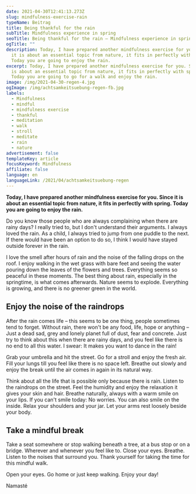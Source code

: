 ```yaml
---
date: 2021-04-30T12:41:13.273Z
slug: mindfulness-exercise-rain
typeName: Beitrag
title: Being thankful for the rain
subTitle: Mindfulness experience in spring
seoTitle: Being thankful for the rain – Mindfulness experience in spring
ogTitle: ""
description: Today, I have prepared another mindfulness exercise for you. Since
  it is about an essential topic from nature, it fits in perfectly with spring.
  Today you are going to enjoy the rain.
excerpt: Today, I have prepared another mindfulness exercise for you. Since it
  is about an essential topic from nature, it fits in perfectly with spring.
  Today you are going to go for a walk and enjoy the rain.
image: /img/2021-04-30-regen-4.jpg
ogImage: /img/achtsamkeitsuebung-regen-fb.jpg
labels:
  - Mindfulness
  - mindful
  - mindfulness exercise
  - thankful
  - meditation
  - walk
  - stroll
  - meditate
  - rain
  - nature
advertisement: false
templateKey: article
focusKeyword: Mindfulness
affiliate: false
language: en
languageLink: /2021/04/achtsamkeitsuebung-regen
---
```


**Today, I have prepared another mindfulness exercise for you. Since it is about an essential topic from nature, it fits in perfectly with spring. Today you are going to enjoy the rain.**

Do you know those people who are always complaining when there are rainy days? I really tried to, but I don't understand their arguments. I always loved the rain. As a child, I always tried to jump from one puddle to the next. If there would have been an option to do so, I think I would have stayed outside forever in the rain.

I love the smell after hours of rain and the noise of the falling drops on the roof. I enjoy walking in the wet grass with bare feet and seeing the water pouring down the leaves of the flowers and trees. Everything seems so peaceful in these moments. The best thing about rain, especially in the springtime, is what comes afterwards. Nature seems to explode. Everything is growing, and there is no greener green in the world.

## Enjoy the noise of the raindrops

After the rain comes life – this seems to be one thing, people sometimes tend to forget. Without rain, there won't be any food, life, hope or anything – Just a dead sad, grey and lonely planet full of dust, fear and concrete. Just try to think about this when there are rainy days, and you feel like there is no end to all this water. I swear: It makes you want to dance in the rain!

Grab your umbrella and hit the street. Go for a stroll and enjoy the fresh air. Fill your lungs till you feel like there is no space left. Breathe out slowly and enjoy the break until the air comes in again in its natural way.

Think about all the life that is possible only because there is rain. Listen to the raindrops on the street. Feel the humidity and enjoy the relaxation it gives your skin and hair. Breathe naturally, always with a warm smile on your lips. If you can't smile today: No worries. You can also smile on the inside. Relax your shoulders and your jar. Let your arms rest loosely beside your body.

## Take a mindful break

Take a seat somewhere or stop walking beneath a tree, at a bus stop or on a bridge. Wherever and whenever you feel like to. Close your eyes. Breathe. Listen to the noises that surround you. Thank yourself for taking the time for this mindful walk.

Open your eyes. Go home or just keep walking. Enjoy your day!

Namasté

<Gallery name="achtsamkeitsuebung-regen-1" />
